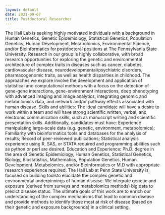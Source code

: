 ```yaml
---
layout: default
date: 2021-09-07
title: Postdoctoral Researcher
---
```


The Hall Lab is seeking highly motivated individuals with a background in Human Genetics, Genetic Epidemiology, Statistical Genetics, Population Genetics, 
Human Development, Metabolomics, Environmental Science, and/or Bioinformatics for postdoctoral positions at The Pennsylvania State University. Research in 
our group is highly collaborative, with broad research opportunities for exploring the genetic and environmental architecture of complex traits in diseases 
such as cancer, diabetes, cardiovascular disease, neurodevelopmental/psychiatric disorders, pharmacogenomic traits, as well as health disparities in childhood. 
The approaches we explore involve the development and application of statistical and computational methods with a focus on the detection of gene-gene interactions, 
gene-environment interactions, deep phenotyping with advanced imaging and image analytics, integrating genomic and metabolomics data, and network and/or pathway
effects associated with human disease. Skills and abilities: The ideal candidate will have a desire to work within a team and will have strong scientific written,
verbal, and electronic communication skills, such as manuscript writing and scientific presentation skills. Additionally, candidates must have: Experience 
manipulating large-scale data (e.g. genetic, environment, metabolomics); Familiarity with bioinformatics tools and databases for the analysis of results; 
Record of peer-reviewed publications; Statistical analysis experience using R, SAS, or STATA required and programming abilities such as python or perl are desired. 
Education and Experience: Ph.D. degree in the area of Genetic Epidemiology, Human Genetics, Statistical Genetics, Biology, Biostatistics, Mathematics, 
Population Genetics, Human Development, Metabolomics, and/or Bioinformatics or M.D with appropriate research experience required. The Hall Lab at 
Penn State University is focused on building toolsto elucidate the complex genetic and environmental underpinnings of human disease. We integrate genetic and 
exposure (derived from surveys and metabolomics methods) big data to predict disease status. The ultimate goals of this work are to enrich our understanding of 
the complex mechanisms that lead to common disease and provide methods to identify those most at risk of disease (based on their genetic and exposure backgrounds)
in a clinical setting.
